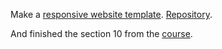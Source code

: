 Make a [responsive website template](https://everton-araujo.github.io/responsive-html-template/). [Repository](https://github.com/everton-araujo/responsive-html-template).

And finished the section 10 from the [course](https://www.udemy.com/course/the-complete-web-developer-zero-to-mastery).
